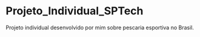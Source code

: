 # Projeto_Individual_SPTech
Projeto individual desenvolvido por mim sobre pescaria esportiva no Brasil.
